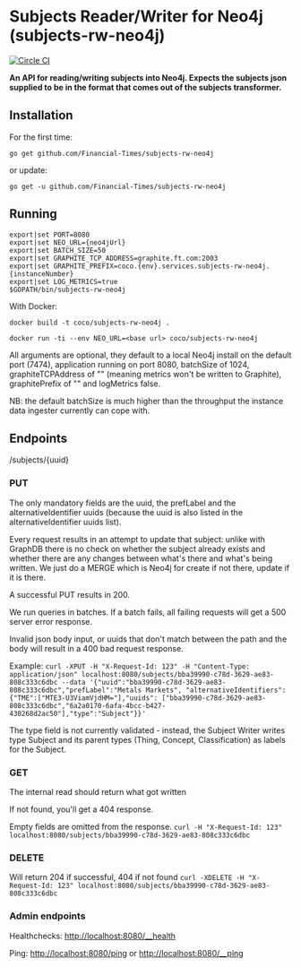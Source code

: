 # Subjects Reader/Writer for Neo4j (subjects-rw-neo4j)
[![Circle CI](https://circleci.com/gh/Financial-Times/subjects-rw-neo4j/tree/master.png?style=shield)](https://circleci.com/gh/Financial-Times/subjects-rw-neo4j/tree/master)

__An API for reading/writing subjects into Neo4j. Expects the subjects json supplied to be in the format that comes out of the subjects transformer.__

## Installation

For the first time:

`go get github.com/Financial-Times/subjects-rw-neo4j`

or update:

`go get -u github.com/Financial-Times/subjects-rw-neo4j`

## Running

```
export|set PORT=8080
export|set NEO_URL={neo4jUrl}
export|set BATCH_SIZE=50
export|set GRAPHITE_TCP_ADDRESS=graphite.ft.com:2003
export|set GRAPHITE_PREFIX=coco.{env}.services.subjects-rw-neo4j.{instanceNumber}
export|set LOG_METRICS=true
$GOPATH/bin/subjects-rw-neo4j
```

With Docker:

`docker build -t coco/subjects-rw-neo4j .`

`docker run -ti --env NEO_URL=<base url> coco/subjects-rw-neo4j`


All arguments are optional, they default to a local Neo4j install on the default port (7474), application running on port 8080, batchSize of 1024, graphiteTCPAddress of "" (meaning metrics won't be written to Graphite), graphitePrefix of "" and logMetrics false.

NB: the default batchSize is much higher than the throughput the instance data ingester currently can cope with.

## Endpoints
/subjects/{uuid}
### PUT
The only mandatory fields are the uuid, the prefLabel and the alternativeIdentifier uuids (because the uuid is also listed in the alternativeIdentifier uuids list).

Every request results in an attempt to update that subject: unlike with GraphDB there is no check on whether the subject already exists and whether there are any changes between what's there and what's being written. We just do a MERGE which is Neo4j for create if not there, update if it is there.

A successful PUT results in 200.

We run queries in batches. If a batch fails, all failing requests will get a 500 server error response.

Invalid json body input, or uuids that don't match between the path and the body will result in a 400 bad request response.

Example:
`curl -XPUT -H "X-Request-Id: 123" -H "Content-Type: application/json" localhost:8080/subjects/bba39990-c78d-3629-ae83-808c333c6dbc --data '{"uuid":"bba39990-c78d-3629-ae83-808c333c6dbc","prefLabel":"Metals Markets", "alternativeIdentifiers":{"TME":["MTE3-U3ViamVjdHM="],"uuids": ["bba39990-c78d-3629-ae83-808c333c6dbc","6a2a0170-6afa-4bcc-b427-430268d2ac50"],"type":"Subject"}}'`

The type field is not currently validated - instead, the Subject Writer writes type Subject and its parent types (Thing, Concept, Classification) as labels for the Subject.


### GET
The internal read should return what got written

If not found, you'll get a 404 response.

Empty fields are omitted from the response.
`curl -H "X-Request-Id: 123" localhost:8080/subjects/bba39990-c78d-3629-ae83-808c333c6dbc`

### DELETE
Will return 204 if successful, 404 if not found
`curl -XDELETE -H "X-Request-Id: 123" localhost:8080/subjects/bba39990-c78d-3629-ae83-808c333c6dbc`

### Admin endpoints
Healthchecks: [http://localhost:8080/__health](http://localhost:8080/__health)

Ping: [http://localhost:8080/ping](http://localhost:8080/ping) or [http://localhost:8080/__ping](http://localhost:8080/__ping)
